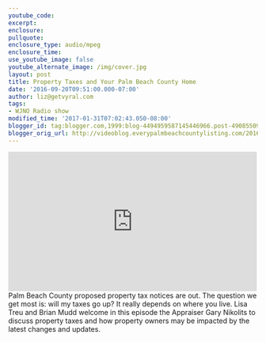 ```yaml
---
youtube_code:
excerpt:
enclosure:
pullquote:
enclosure_type: audio/mpeg
enclosure_time:
use_youtube_image: false
youtube_alternate_image: /img/cover.jpg
layout: post
title: Property Taxes and Your Palm Beach County Home
date: '2016-09-20T09:51:00.000-07:00'
author: liz@getvyral.com
tags:
- WJNO Radio show
modified_time: '2017-01-31T07:02:43.050-08:00'
blogger_id: tag:blogger.com,1999:blog-4494959587145446966.post-4908550953779690749
blogger_orig_url: http://videoblog.everypalmbeachcountylisting.com/2016/09/property-taxes-and-your-palm-beach.html
---
```

<iframe allowfullscreen="" allowtransparency="true" frameborder="0" height="282" scrolling="no" src="https://www.iheart.com/video/know-your-s-pbcs-property-taxes-27256898/?embed=true&amp;autoStart=false&amp;share=http://wjno.iheart.com/media/play/27256898/&amp;siteid=1182" width="502"></iframe>
Palm Beach County proposed property tax notices are out. The question we get most is: will my taxes go up?  It really depends on where you live. Lisa Treu and Brian Mudd welcome in this episode the Appraiser Gary Nikolits to discuss property taxes and how property owners may be impacted by the latest changes and updates.
